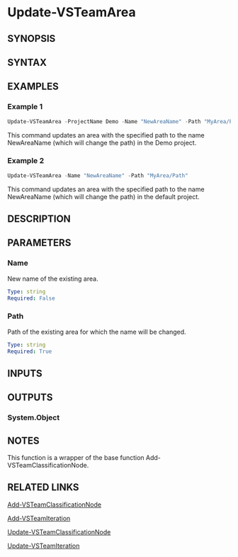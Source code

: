 <!-- #include "./common/header.md" -->

# Update-VSTeamArea

## SYNOPSIS

<!-- #include "./synopsis/Update-VSTeamArea.md" -->

## SYNTAX

## EXAMPLES

### Example 1

```powershell
Update-VSTeamArea -ProjectName Demo -Name "NewAreaName" -Path "MyArea/Path"
```

This command updates an area with the specified path to the name NewAreaName (which will change the path) in the Demo project.

### Example 2

```powershell
Update-VSTeamArea -Name "NewAreaName" -Path "MyArea/Path"
```

This command updates an area with the specified path to the name NewAreaName (which will change the path) in the default project.

## DESCRIPTION

<!-- #include "./synopsis/Update-VSTeamArea.md" -->

## PARAMETERS

### Name

New name of the existing area.

```yaml
Type: string
Required: False
```

### Path

Path of the existing area for which the name will be changed.

```yaml
Type: string
Required: True
```

<!-- #include "./params/projectName.md" -->

## INPUTS

## OUTPUTS

### System.Object

## NOTES

This function is a wrapper of the base function Add-VSTeamClassificationNode.

<!-- #include "./common/prerequisites.md" -->

## RELATED LINKS



[Add-VSTeamClassificationNode](Add-VSTeamClassificationNode.md)

[Add-VSTeamIteration](Add-VSTeamIteration.md)

[Update-VSTeamClassificationNode](Update-VSTeamClassificationNode.md)

[Update-VSTeamIteration](Update-VSTeamIteration.md)
